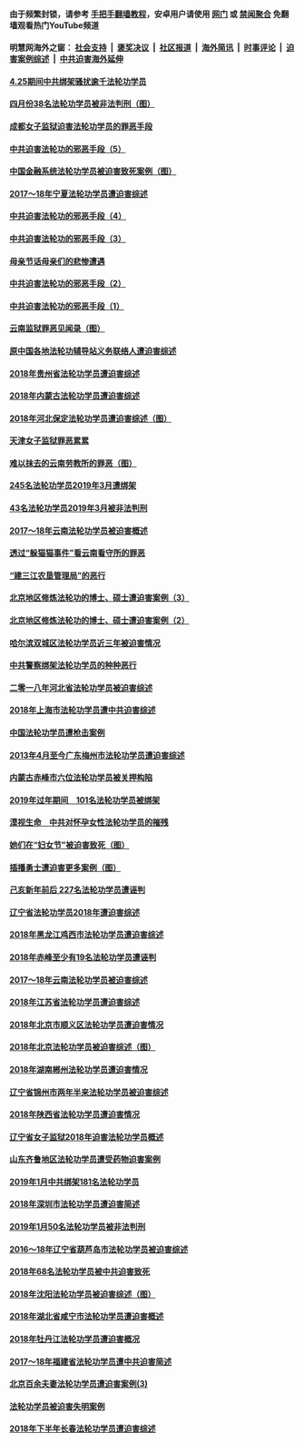 #### 由于频繁封锁，请参考 [手把手翻墙教程](https://github.com/gfw-breaker/guides/wiki/)，安卓用户请使用 [网门](https://github.com/gfw-breaker/bn-android/blob/master/ogate.md?t=05251535) 或 [禁闻聚合](https://github.com/gfw-breaker/bn-android) 免翻墙观看热门YouTube频道 

#### 明慧网海外之窗：&nbsp;[社会支持](140.md?t=05251535) &nbsp;|&nbsp; [褒奖决议](282.md?t=05251535) &nbsp;|&nbsp; [社区报道](91.md?t=05251535) &nbsp;|&nbsp; [海外简讯](245.md?t=05251535) &nbsp;|&nbsp; [时事评论](251.md?t=05251535) &nbsp;|&nbsp; [迫害案例综述](328.md?t=05251535) &nbsp;|&nbsp; [中共迫害海外延伸](236.md?t=05251535) 

#### [4.25期间中共绑架骚扰逾千法轮功学员](../pages/328/387461.md?t=05251535) 

#### [四月份38名法轮功学员被非法判刑（图）](../pages/328/387019.md?t=05251535) 

#### [成都女子监狱迫害法轮功学员的罪恶手段](../pages/328/387052.md?t=05251535) 

#### [中共迫害法轮功的邪恶手段（5）](../pages/328/385889.md?t=05251535) 

#### [中国金融系统法轮功学员被迫害致死案例（图）](../pages/328/387062.md?t=05251535) 

#### [2017～18年宁夏法轮功学员遭迫害综述](../pages/328/386841.md?t=05251535) 

#### [中共迫害法轮功的邪恶手段（4）](../pages/328/385890.md?t=05251535) 

#### [中共迫害法轮功的邪恶手段（3）](../pages/328/385887.md?t=05251535) 

#### [母亲节话母亲们的悲惨遭遇](../pages/328/386412.md?t=05251535) 

#### [中共迫害法轮功的邪恶手段（2）](../pages/328/385888.md?t=05251535) 

#### [中共迫害法轮功的邪恶手段（1）](../pages/328/385886.md?t=05251535) 

#### [云南监狱罪恶见闻录（图）](../pages/328/385724.md?t=05251535) 

#### [原中国各地法轮功辅导站义务联络人遭迫害综述](../pages/328/385649.md?t=05251535) 

#### [2018年贵州省法轮功学员遭迫害综述](../pages/328/385681.md?t=05251535) 

#### [2018年内蒙古法轮功学员遭迫害综述](../pages/328/385263.md?t=05251535) 

#### [2018年河北保定法轮功学员遭迫害综述（图）](../pages/328/385300.md?t=05251535) 

#### [天津女子监狱罪恶累累](../pages/328/385253.md?t=05251535) 

#### [难以抹去的云南劳教所的罪恶（图）](../pages/328/385221.md?t=05251535) 

#### [245名法轮功学员2019年3月遭绑架](../pages/328/385187.md?t=05251535) 

#### [43名法轮功学员2019年3月被非法判刑](../pages/328/385182.md?t=05251535) 

#### [2017～18年云南法轮功学员被迫害概述](../pages/328/385004.md?t=05251535) 

#### [透过“躲猫猫事件”看云南看守所的罪恶](../pages/328/385067.md?t=05251535) 

#### [“建三江农垦管理局”的恶行](../pages/328/385027.md?t=05251535) 

#### [北京地区修炼法轮功的博士、硕士遭迫害案例（3）](../pages/328/384785.md?t=05251535) 

#### [北京地区修炼法轮功的博士、硕士遭迫害案例（2）](../pages/328/384784.md?t=05251535) 

#### [哈尔滨双城区法轮功学员近三年被迫害情况](../pages/328/384535.md?t=05251535) 

#### [中共警察绑架法轮功学员的种种恶行](../pages/328/384325.md?t=05251535) 

#### [二零一八年河北省法轮功学员被迫害综述](../pages/328/384198.md?t=05251535) 

#### [2018年上海市法轮功学员遭中共迫害综述](../pages/328/384199.md?t=05251535) 

#### [中国法轮功学员遭枪击案例](../pages/328/384033.md?t=05251535) 

#### [2013年4月至今广东梅州市法轮功学员遭迫害综述](../pages/328/383749.md?t=05251535) 

#### [内蒙古赤峰市六位法轮功学员被关押构陷](../pages/328/383688.md?t=05251535) 

#### [2019年过年期间　101名法轮功学员被绑架](../pages/328/383656.md?t=05251535) 

#### [漠视生命　中共对怀孕女性法轮功学员的摧残](../pages/328/383669.md?t=05251535) 

#### [她们在“妇女节”被迫害致死（图）](../pages/328/383651.md?t=05251535) 

#### [插播勇士遭迫害更多案例（图）](../pages/328/383599.md?t=05251535) 

#### [己亥新年前后 227名法轮功学员遭诬判](../pages/328/383600.md?t=05251535) 

#### [辽宁省法轮功学员2018年遭迫害综述](../pages/328/383493.md?t=05251535) 

#### [2018年黑龙江鸡西市法轮功学员遭迫害综述](../pages/328/383408.md?t=05251535) 

#### [2018年赤峰至少有19名法轮功学员遭诬判](../pages/328/383424.md?t=05251535) 

#### [2017～18年云南法轮功学员被迫害综述](../pages/328/383363.md?t=05251535) 

#### [2018年江苏省法轮功学员遭迫害综述](../pages/328/383165.md?t=05251535) 

#### [2018年北京市顺义区法轮功学员遭迫害情况](../pages/328/383093.md?t=05251535) 

#### [2018年北京法轮功学员被迫害综述（图）](../pages/328/382987.md?t=05251535) 

#### [2018年湖南郴州法轮功学员遭迫害情况](../pages/328/382862.md?t=05251535) 

#### [辽宁省锦州市两年半来法轮功学员被迫害综述](../pages/328/382725.md?t=05251535) 

#### [2018年陕西省法轮功学员遭迫害情况](../pages/328/382787.md?t=05251535) 

#### [辽宁省女子监狱2018年迫害法轮功学员概述](../pages/328/382736.md?t=05251535) 

#### [山东齐鲁地区法轮功学员遭受药物迫害案例](../pages/328/382743.md?t=05251535) 

#### [2019年1月中共绑架181名法轮功学员](../pages/328/382629.md?t=05251535) 

#### [2018年深圳市法轮功学员遭迫害简述](../pages/328/382526.md?t=05251535) 

#### [2019年1月50名法轮功学员被非法判刑](../pages/328/382544.md?t=05251535) 

#### [2016～18年辽宁省葫芦岛市法轮功学员被迫害综述](../pages/328/382595.md?t=05251535) 

#### [2018年68名法轮功学员被中共迫害致死](../pages/328/382525.md?t=05251535) 

#### [2018年沈阳法轮功学员被迫害综述（图）](../pages/328/382455.md?t=05251535) 

#### [2018年湖北省咸宁市法轮功学员遭迫害概述](../pages/328/381087.md?t=05251535) 

#### [2018年牡丹江法轮功学员遭迫害概况](../pages/328/380990.md?t=05251535) 

#### [2017～18年福建省法轮功学员遭中共迫害简述](../pages/328/380823.md?t=05251535) 

#### [北京百余夫妻法轮功学员遭迫害案例(3)](../pages/328/380721.md?t=05251535) 

#### [法轮功学员被迫害失明案例](../pages/328/380821.md?t=05251535) 

#### [2018年下半年长春法轮功学员遭迫害综述](../pages/328/380782.md?t=05251535) 

